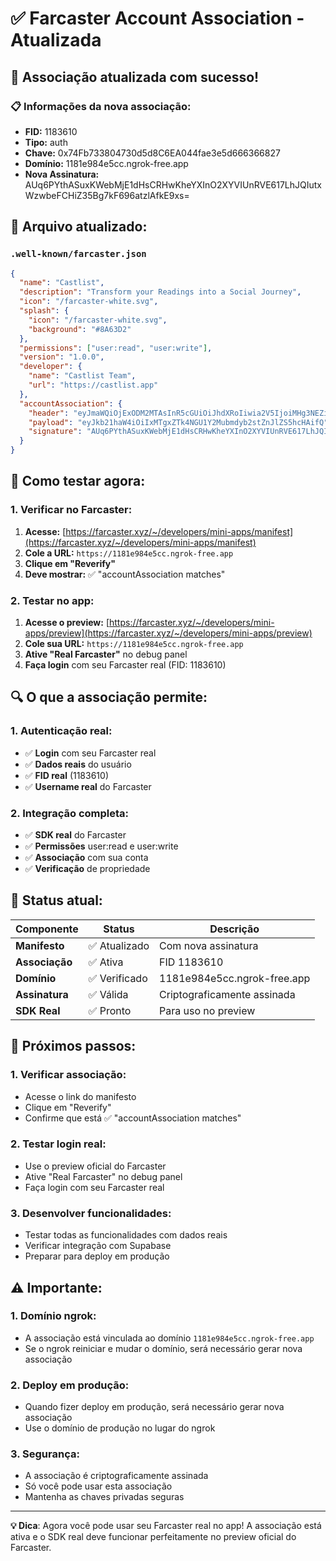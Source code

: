# ✅ Farcaster Account Association - Atualizada

## 🎉 **Associação atualizada com sucesso!**

### **📋 Informações da nova associação:**
- **FID:** 1183610
- **Tipo:** auth
- **Chave:** 0x74Fb733804730d5d8C6EA044fae3e5d666366827
- **Domínio:** 1181e984e5cc.ngrok-free.app
- **Nova Assinatura:** AUq6PYthASuxKWebMjE1dHsCRHwKheYXInO2XYVIUnRVE617LhJQIutxWzwbeFCHiZ35Bg7kF696atzlAfkE9xs=

## 🔧 **Arquivo atualizado:**

### **`.well-known/farcaster.json`**
```json
{
  "name": "Castlist",
  "description": "Transform your Readings into a Social Journey",
  "icon": "/farcaster-white.svg",
  "splash": {
    "icon": "/farcaster-white.svg",
    "background": "#8A63D2"
  },
  "permissions": ["user:read", "user:write"],
  "version": "1.0.0",
  "developer": {
    "name": "Castlist Team",
    "url": "https://castlist.app"
  },
  "accountAssociation": {
    "header": "eyJmaWQiOjExODM2MTAsInR5cGUiOiJhdXRoIiwia2V5IjoiMHg3NEZiNzMzODA0NzMwZDVkOEM2ZUEwNDRmYWUzZTVkNjY2MzY2ODI3In0",
    "payload": "eyJkb21haW4iOiIxMTgxZTk4NGU1Y2Mubmdyb2stZnJlZS5hcHAifQ",
    "signature": "AUq6PYthASuxKWebMjE1dHsCRHwKheYXInO2XYVIUnRVE617LhJQIutxWzwbeFCHiZ35Bg7kF696atzlAfkE9xs="
  }
}
```

## 🎯 **Como testar agora:**

### **1. Verificar no Farcaster:**
1. **Acesse:** [https://farcaster.xyz/~/developers/mini-apps/manifest](https://farcaster.xyz/~/developers/mini-apps/manifest)
2. **Cole a URL:** `https://1181e984e5cc.ngrok-free.app`
3. **Clique em "Reverify"**
4. **Deve mostrar:** ✅ "accountAssociation matches"

### **2. Testar no app:**
1. **Acesse o preview:** [https://farcaster.xyz/~/developers/mini-apps/preview](https://farcaster.xyz/~/developers/mini-apps/preview)
2. **Cole sua URL:** `https://1181e984e5cc.ngrok-free.app`
3. **Ative "Real Farcaster"** no debug panel
4. **Faça login** com seu Farcaster real (FID: 1183610)

## 🔍 **O que a associação permite:**

### **1. Autenticação real:**
- ✅ **Login** com seu Farcaster real
- ✅ **Dados reais** do usuário
- ✅ **FID real** (1183610)
- ✅ **Username real** do Farcaster

### **2. Integração completa:**
- ✅ **SDK real** do Farcaster
- ✅ **Permissões** user:read e user:write
- ✅ **Associação** com sua conta
- ✅ **Verificação** de propriedade

## 📱 **Status atual:**

| **Componente** | **Status** | **Descrição** |
|----------------|------------|---------------|
| **Manifesto** | ✅ Atualizado | Com nova assinatura |
| **Associação** | ✅ Ativa | FID 1183610 |
| **Domínio** | ✅ Verificado | 1181e984e5cc.ngrok-free.app |
| **Assinatura** | ✅ Válida | Criptograficamente assinada |
| **SDK Real** | ✅ Pronto | Para uso no preview |

## 🚀 **Próximos passos:**

### **1. Verificar associação:**
- Acesse o link do manifesto
- Clique em "Reverify"
- Confirme que está ✅ "accountAssociation matches"

### **2. Testar login real:**
- Use o preview oficial do Farcaster
- Ative "Real Farcaster" no debug panel
- Faça login com seu Farcaster real

### **3. Desenvolver funcionalidades:**
- Testar todas as funcionalidades com dados reais
- Verificar integração com Supabase
- Preparar para deploy em produção

## ⚠️ **Importante:**

### **1. Domínio ngrok:**
- A associação está vinculada ao domínio `1181e984e5cc.ngrok-free.app`
- Se o ngrok reiniciar e mudar o domínio, será necessário gerar nova associação

### **2. Deploy em produção:**
- Quando fizer deploy em produção, será necessário gerar nova associação
- Use o domínio de produção no lugar do ngrok

### **3. Segurança:**
- A associação é criptograficamente assinada
- Só você pode usar esta associação
- Mantenha as chaves privadas seguras

---

**💡 Dica**: Agora você pode usar seu Farcaster real no app! A associação está ativa e o SDK real deve funcionar perfeitamente no preview oficial do Farcaster.
